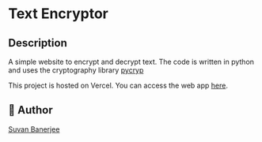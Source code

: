 # Text Encryptor

## Description
A simple website to encrypt and decrypt text. The code is written in python and uses the cryptography library [pycryp](https://pypi.org/project/pycryp/)

This project is hosted on Vercel. You can access the web app [here](https://aesencryptor.vercel.app).


## 👥 Author

[Suvan Banerjee](https://github.com/suvanbanerjee)

